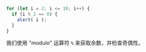 

```js run demo
for (let i = 2; i <= 10; i++) {
  if (i % 2 == 0) {
    alert( i );
  }
}
```

我们使用 "modulo" 运算符 `%` 来获取余数，并检查奇偶性。
